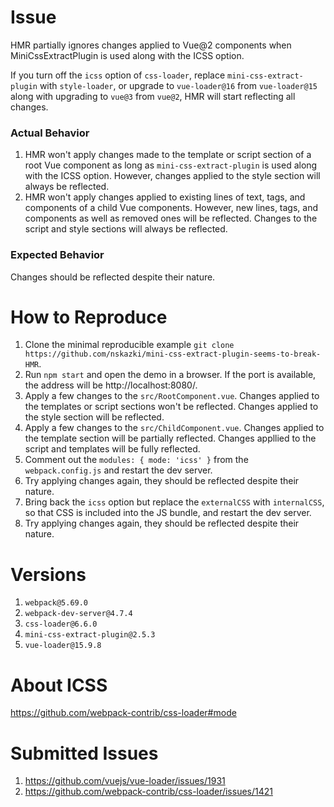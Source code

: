 # Issue

HMR partially ignores changes applied to Vue@2 components when MiniCssExtractPlugin is used along with the ICSS option.

If you turn off the `icss` option of `css-loader`, replace `mini-css-extract-plugin` with `style-loader`, or upgrade to `vue-loader@16` from `vue-loader@15` along with upgrading to `vue@3` from `vue@2`, HMR will start reflecting all changes.

### Actual Behavior

1. HMR won't apply changes made to the template or script section of a root Vue component as long as `mini-css-extract-plugin` is used along with the ICSS option. However, changes applied to the style section will always be reflected.
2. HMR won't apply changes applied to existing lines of text, tags, and components of a child Vue components. However, new lines, tags, and components as well as removed ones will be reflected. Changes to the script and style sections will always be reflected.

### Expected Behavior

Changes should be reflected despite their nature.

# How to Reproduce

1. Clone the minimal reproducible example `git clone https://github.com/nskazki/mini-css-extract-plugin-seems-to-break-HMR`.
1. Run `npm start` and open the demo in a browser. If the port is available, the address will be http://localhost:8080/.
2. Apply a few changes to the `src/RootComponent.vue`. Changes applied to the templates or script sections won't be reflected. Changes applied to the style section will be reflected.
3. Apply a few changes to the `src/ChildComponent.vue`. Changes applied to the template section will be partially reflected. Changes appllied to the script and templates will be fully reflected.
4. Comment out the `modules: { mode: 'icss' }` from the `webpack.config.js` and restart the dev server.
5. Try applying changes again, they should be reflected despite their nature.
6. Bring back the `icss` option but replace the `externalCSS` with `internalCSS`, so that CSS is included into the JS bundle, and restart the dev server.
7. Try applying changes again, they should be reflected despite their nature.

# Versions

1. `webpack@5.69.0`
2. `webpack-dev-server@4.7.4`
2. `css-loader@6.6.0`
3. `mini-css-extract-plugin@2.5.3`
4. `vue-loader@15.9.8`

# About ICSS

https://github.com/webpack-contrib/css-loader#mode

# Submitted Issues

1. https://github.com/vuejs/vue-loader/issues/1931
2. https://github.com/webpack-contrib/css-loader/issues/1421
